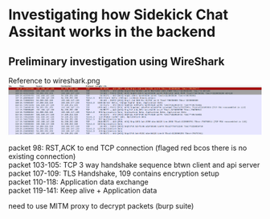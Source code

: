 # Investigating how Sidekick Chat Assitant works in the backend  
## Preliminary investigation using WireShark
Reference to wireshark.png  
![alt text for screen readers](wireshark-ss.png "Wireshark output from intercepting Binary Ninja Traffic")


packet 98: RST,ACK to end TCP connection (flaged red bcos there is no existing connection)  
packet 103-105: TCP 3 way handshake sequence btwn client and api server  
packet 107-109: TLS Handshake, 109 contains encryption setup  
packet 110-118: Application data exchange  
packet 119-141: Keep alive + Application data  

need to use MITM proxy to decrypt packets (burp suite)


